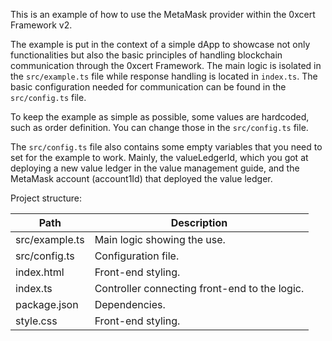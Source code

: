 This is an example of how to use the MetaMask provider within the 0xcert Framework v2.

The example is put in the context of a simple dApp to showcase not only functionalities but also the basic principles of handling blockchain communication through the 0xcert Framework. The main logic is isolated in the `src/example.ts` file while response handling is located in `index.ts`. The basic configuration needed for communication can be found in the `src/config.ts` file.

To keep the example as simple as possible, some values are hardcoded, such as order definition. You can change those in the `src/config.ts` file.

The `src/config.ts` file also contains some empty variables that you need to set for the example to work. Mainly, the valueLedgerId, which you got at deploying a new value ledger in the value management guide, and the MetaMask account (account1Id) that deployed the value ledger.

Project structure:

| Path           | Description                                   |
| -------------- | --------------------------------------------- |
| src/example.ts | Main logic showing the use.                   |
| src/config.ts  | Configuration file.                           |
| index.html     | Front-end styling.                            |
| index.ts       | Controller connecting front-end to the logic. |
| package.json   | Dependencies.                                 |
| style.css      | Front-end styling.                            |
